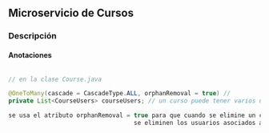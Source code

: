 ## Microservicio de Cursos

### Descripción

#### Anotaciones

``` java

// en la clase Course.java

@OneToMany(cascade = CascadeType.ALL, orphanRemoval = true) // 
private List<CourseUsers> courseUsers; // un curso puede tener varios usuarios

se usa el atributo orphanRemoval = true para que cuando se elimine un curso,
                                   se eliminen los usuarios asociados a ese curso

```

``` java
```